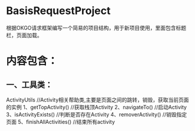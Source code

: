 # BasisRequestProject
根据OKGO请求框架编写一个简易的项目结构，用于新项目使用，里面包含标题栏，页面加载。

# 内容包含：
## 一、工具类：
ActivityUtils   //Activity相关帮助类,主要是页面之间的跳转，销毁，获取当前页面的实例
1、getTopActivity() //获取栈顶Activity
2、navigateTo()  //启动Activity
3、isActivityExists() //判断是否存在Activity
4、removerActivity()  //销毁指定页面
5、finishAllActivities()  //结束所有activity
